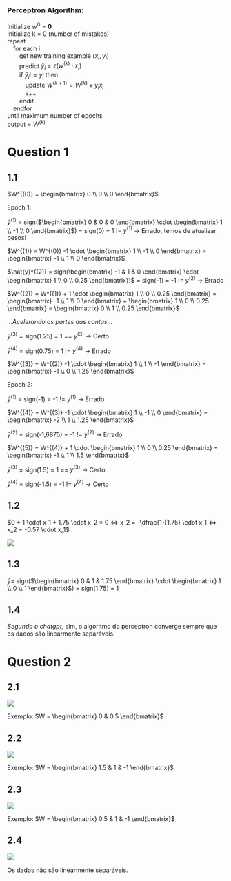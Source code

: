### Perceptron Algorithm:

Initialize $w^{0}$ = **0**<br>
Initialize k = 0 (number of mistakes)<br>
repeat<br>
&emsp;for each i<br>
&emsp;&emsp;get new training example ($x_i, y_i$)<br>
&emsp;&emsp;predict $\hat{y}_i$ = $z(w^{(k)} \cdot x_i)$ <br>
&emsp;&emsp;if $\hat{y}_i != y_i$ then:<br>
&emsp;&emsp;&emsp;update $W^{(k + 1)} = W^{(k)} + y_ix_i$<br>
&emsp;&emsp;&emsp;k++<br>
&emsp;&emsp;endif<br>
&emsp;endfor<br>
until maximum number of epochs<br>
output = $W^{(k)}$

# Question 1

## 1.1

$W^{(0)} = \begin{bmatrix} 0 \\ 0 \\ 0 \end{bmatrix}$

Epoch 1:

$\hat{y}^{(1)}$ = sign($\begin{bmatrix} 0 & 0 & 0 \end{bmatrix} \cdot \begin{bmatrix} 1 \\ -1 \\ 0 \end{bmatrix}$) = sign(0) = 1 != $y^{(1)}$ -> Errado, temos de atualizar pesos!

$W^{(1)} = W^{(0)} -1 \cdot \begin{bmatrix} 1 \\ -1 \\ 0 \end{bmatrix} = \begin{bmatrix} -1 \\ 1 \\ 0 \end{bmatrix}$

$\hat{y}^{(2)} = sign(\begin{bmatrix} -1 & 1 & 0 \end{bmatrix} \cdot \begin{bmatrix} 1 \\ 0 \\ 0.25 \end{bmatrix})$ = sign(-1) = -1 != $y^{(2)}$ -> Errado

$W^{(2)} = W^{(1)} + 1 \cdot \begin{bmatrix} 1 \\ 0 \\ 0.25 \end{bmatrix} = \begin{bmatrix} -1 \\ 1 \\ 0 \end{bmatrix} + \begin{bmatrix} 1 \\ 0 \\ 0.25 \end{bmatrix} = \begin{bmatrix} 0 \\ 1 \\ 0.25 \end{bmatrix}$

*...Acelerando as partes das contas...*

$\hat{y}^{(3)}$ = sign(1.25) = 1 == $y^{(3)}$ -> Certo

$\hat{y}^{(4)}$ = sign(0.75) = 1 != $y^{(4)}$ -> Errado

$W^{(3)} = W^{(2)} -1 \cdot \begin{bmatrix} 1 \\ 1 \\ -1 \end{bmatrix} = \begin{bmatrix} -1 \\ 0 \\ 1.25 \end{bmatrix}$

Epoch 2:

$\hat{y}^{(1)}$ = sign(-1) = -1 != $y^{(1)}$ -> Errado

$W^{(4)} = W^{(3)} -1 \cdot \begin{bmatrix} 1 \\ -1 \\ 0 \end{bmatrix} = \begin{bmatrix} -2 \\ 1 \\ 1.25 \end{bmatrix}$

$\hat{y}^{(2)}$ = sign(-1,6875) = -1 != $y^{(2)}$ -> Errado

$W^{(5)} = W^{(4)} + 1 \cdot \begin{bmatrix} 1 \\ 0 \\ 0.25 \end{bmatrix} = \begin{bmatrix} -1 \\ 1 \\ 1.5 \end{bmatrix}$

$\hat{y}^{(3)}$ = sign(1.5) = 1 == $y^{(3)}$ -> Certo

$\hat{y}^{(4)}$ = sign(-1.5) = -1 != $y^{(4)}$ -> Certo

## 1.2

$0 + 1 \cdot x_1 + 1.75 \cdot x_2 = 0 <=> x_2 = -\dfrac{1}{1.75} \cdot x_1 <=> x_2 = -0.57 \cdot x_1$

<img src="Imagens/L2 1.2.png">

## 1.3

$\hat{y} =$ sign($\begin{bmatrix} 0 & 1 & 1.75 \end{bmatrix} \cdot \begin{bmatrix} 1 \\ 0 \\ 1 \end{bmatrix}$) $=$ sign(1.75) = 1

## 1.4

*Segundo o chatgpt,* sim, o algoritmo do perceptron converge sempre que os dados são linearmente separáveis.

# Question 2

## 2.1

<img src="Imagens/L2 2.1.png">

Exemplo: $W = \begin{bmatrix} 0 & 0.5 \end{bmatrix}$

## 2.2

<img src="Imagens/L2 2.2.png">

Exemplo: $W = \begin{bmatrix} 1.5 & 1 & -1 \end{bmatrix}$

## 2.3

<img src="Imagens/L2 2.3.png">

Exemplo: $W = \begin{bmatrix} 0.5 & 1 & -1 \end{bmatrix}$

## 2.4

<img src="Imagens/L2 2.4.png">


Os dados não são linearmente separáveis.